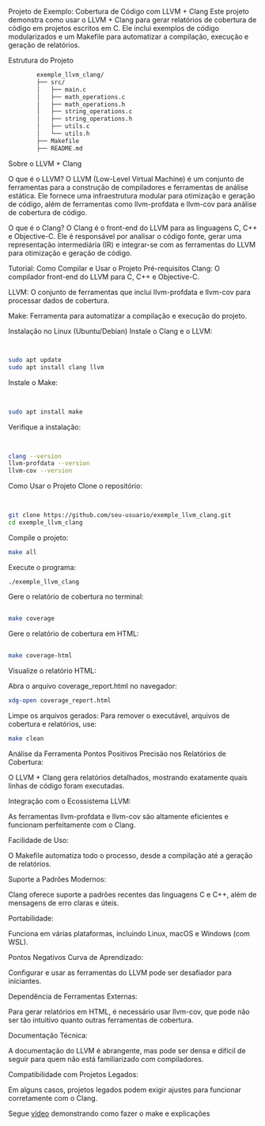 
Projeto de Exemplo: Cobertura de Código com LLVM + Clang
Este projeto demonstra como usar o LLVM + Clang para gerar relatórios de cobertura de código em projetos escritos em C. Ele inclui exemplos de código modularizados e um Makefile para automatizar a compilação, execução e geração de relatórios.

Estrutura do Projeto
```bash  
        exemple_llvm_clang/
        ├── src/
        │   ├── main.c
        │   ├── math_operations.c
        │   ├── math_operations.h
        │   ├── string_operations.c
        │   ├── string_operations.h
        │   ├── utils.c
        │   └── utils.h
        ├── Makefile
        ├── README.md
```
Sobre o LLVM + Clang

O que é o LLVM?
O LLVM (Low-Level Virtual Machine) é um conjunto de ferramentas para a construção de compiladores e ferramentas de análise estática. Ele fornece uma infraestrutura modular para otimização e geração de código, além de ferramentas como llvm-profdata e llvm-cov para análise de cobertura de código.

O que é o Clang?
O Clang é o front-end do LLVM para as linguagens C, C++ e Objective-C. Ele é responsável por analisar o código fonte, gerar uma representação intermediária (IR) e integrar-se com as ferramentas do LLVM para otimização e geração de código.


Tutorial: Como Compilar e Usar o Projeto
Pré-requisitos
Clang: O compilador front-end do LLVM para C, C++ e Objective-C.

LLVM: O conjunto de ferramentas que inclui llvm-profdata e llvm-cov para processar dados de cobertura.

Make: Ferramenta para automatizar a compilação e execução do projeto.

Instalação no Linux (Ubuntu/Debian)
Instale o Clang e o LLVM:
```bash  
  
 
sudo apt update
sudo apt install clang llvm
```
Instale o Make:
```bash 
  
  
sudo apt install make
```
Verifique a instalação:
```bash  
  
  
clang --version
llvm-profdata --version
llvm-cov --version
```
Como Usar o Projeto
Clone o repositório:
```bash 
  
  
git clone https://github.com/seu-usuario/exemple_llvm_clang.git
cd exemple_llvm_clang
```
Compile o projeto:

  
```bash
make all
```
Execute o programa:

  
```bash
./exemple_llvm_clang
```
Gere o relatório de cobertura no terminal:

```bash
  
make coverage
```
Gere o relatório de cobertura em HTML:

```bash  
  
make coverage-html

```
Visualize o relatório HTML:

Abra o arquivo coverage_report.html no navegador:

  
```bash 
xdg-open coverage_report.html
```
Limpe os arquivos gerados:
Para remover o executável, arquivos de cobertura e relatórios, use:

  
```bash
make clean
```

Análise da Ferramenta
Pontos Positivos
Precisão nos Relatórios de Cobertura:

O LLVM + Clang gera relatórios detalhados, mostrando exatamente quais linhas de código foram executadas.

Integração com o Ecossistema LLVM:

As ferramentas llvm-profdata e llvm-cov são altamente eficientes e funcionam perfeitamente com o Clang.

Facilidade de Uso:

O Makefile automatiza todo o processo, desde a compilação até a geração de relatórios.

Suporte a Padrões Modernos:

Clang oferece suporte a padrões recentes das linguagens C e C++, além de mensagens de erro claras e úteis.

Portabilidade:

Funciona em várias plataformas, incluindo Linux, macOS e Windows (com WSL).

Pontos Negativos
Curva de Aprendizado:

Configurar e usar as ferramentas do LLVM pode ser desafiador para iniciantes.

Dependência de Ferramentas Externas:

Para gerar relatórios em HTML, é necessário usar llvm-cov, que pode não ser tão intuitivo quanto outras ferramentas de cobertura.

Documentação Técnica:

A documentação do LLVM é abrangente, mas pode ser densa e difícil de seguir para quem não está familiarizado com compiladores.

Compatibilidade com Projetos Legados:

Em alguns casos, projetos legados podem exigir ajustes para funcionar corretamente com o Clang.

Segue [vídeo](https://www.youtube.com/watch?v=MNp0pumkarQ) demonstrando como fazer o make e explicações
